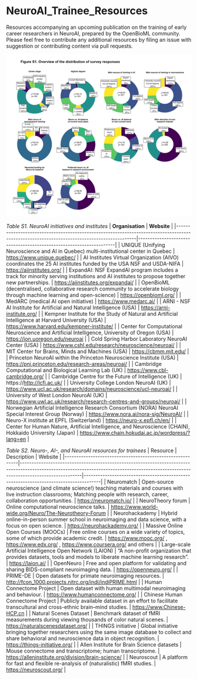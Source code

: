 # NeuroAI_Trainee_Resources

Resources accompanying an upcoming publication on the training of early career researchers in NeuroAI, prepared by the OpenBioML community. Please feel free to contribute any additional resources by filing an issue with suggestion or contributing content via pull requests.

![Overview of survey responses](https://github.com/8erberg/NeuroAI_Trainee_Resources/blob/main/Figure_S1_Overview_of_responses.png)


*Table S1. NeuroAI initiatives and institutes*
| **Organisation**                                                                                                                          | **Website**                                                        |
|-------------------------------------------------------------------------------------------------------------------------------------------|--------------------------------------------------------------------|
| UNIQUE (Unifying Neuroscience and AI in Quebec) multi-institutional center in Quebec                                                      | https://www.unique.quebec/                                          |
| AI Institutes Virtual Organization (AIVO) coordinates the 25 AI institutes funded by the USA NSF and USDA-NIFA                            | https://aiinstitutes.org/                                           |
| ExpandAI: NSF ExpandAI program includes a track for minority serving institutions and AI institutes to propose together new partnerships. | https://aiinstitutes.org/expandai/                                  |
| OpenBioML (decentralised, collaborative research community to accelerate biology through machine learning and open-science)               | https://openbioml.org/                                              |
| MedARC (medical AI open initiative)                                                                                                       | https://www.medarc.ai/                                              |
| ARNI - NSF AI Institute for Artificial and Natural Intelligence (USA)                                                                     | https://arni-institute.org/                                         |
| Kempner Institute for the Study of Natural and Artificial Intelligence at Harvard University (USA)                                        | https://www.harvard.edu/kempner-institute/                          |
| Center for Computational Neuroscience and Artificial Intelligence, University of Oregon (USA)                                             | https://ion.uoregon.edu/neuroai                                     |
| Cold Spring Harbor Laboratory NeuroAI Center (USA)                                                                                        | https://www.cshl.edu/research/neuroscience/neuroai/                 |
| MIT Center for Brains, Minds and Machines (USA)                                                                                           | https://cbmm.mit.edu/                                               |
| Princeton NeuroAI within the Princeton Neuroscience Institute (USA)                                                                       | https://pni.princeton.edu/research-areas/neuroai/                   |
| Cambridge Computational and Biological Learning Lab (UK)                                                                                  | https://www.cbl-cambridge.org/                                      |
| Cambridge Centre for the Future of Intelligence (UK)                                                                                      | https://http://lcfi.ac.uk/                                          |
| University College London NeuroAI (UK)                                                                                                    | https://www.ucl.ac.uk/research/domains/neuroscience/ucl-neuroai/    |
| University of West London NeuroAI (UK)                                                                                                    | https://www.uwl.ac.uk/research/research-centres-and-groups/neuroai/ |
| Norwegian Artificial Intelligence Research Consortium (NORA) NeuroAI Special Interest Group (Norway)                                      | https://www.nora.ai/nora-sig/NeuroAI/                               |
| Neuro-X institute at EPFL (Switzerland)                                                                                                   | https://neuro-x.epfl.ch/en/                                         |
| Center for Human Nature, Artificial Intelligence, and Neuroscience (CHAIN), Hokkaido University (Japan)                                   | https://www.chain.hokudai.ac.jp/wordpress/?lang=en                  |


*Table S2. Neuro-, AI-, and NeuroAI resources for trainees*
| Resource                                                 | Description                                                                                                                                                                          | Website                                                                             |
|----------------------------------------------------------|--------------------------------------------------------------------------------------------------------------------------------------------------------------------------------------|-------------------------------------------------------------------------------------|
| Neuromatch                                               | Open-source neuroscience (and climate science!) teaching materials and courses with live instruction classrooms; Matching people with research, career, collaboration opportunities. | https://neuromatch.io/                                                              |
| NeuroTheory forum                                        | Online computational neuroscience talks.                                                                                                                                             | https://www.world-wide.org/Neuro/The-Neurotheory-Forum                              |
| Neurohackademy                                           | Hybrid online-in-person summer school in neuroimaging and data science, with a focus on open science.                                                                                | https://neurohackademy.org/                                                         |
| Massive Online Open Courses (MOOCs)                      | Free online courses on a wide variety of topics, some of which provide academic credit.                                                                                              | https://www.mooc.org/ , https://www.edx.org/ , https://www.coursera.org/ and others |
| Large-scale Artificial Intelligence Open Network (LAION) | “A non-profit organization that provides datasets, tools and models to liberate machine learning research”.                                                                          | https://laion.ai/                                                                   |
| OpenNeuro                                                | Free and open platform for validating and sharing BIDS-compliant neuroimaging data.                                                                                                  | https://openneuro.org/                                                              |
| PRIME-DE                                                 | Open datasets for primate neuroimaging resources.                                                                                                                                    | http://fcon_1000.projects.nitrc.org/indi/indiPRIME.html                             |
| Human Connectome Project                                 | Open dataset with human multimodal neuroimaging and behaviour.                                                                                                                       | https://www.humanconnectome.org/                                                    |
| Chinese Human Connectome Project                         | Publicly available dataset in an effort to facilitate transcultural and cross-ethnic brain–mind studies.                                                                             | https://www.Chinese-HCP.cn                                                          |
| Natural Scenes Dataset                                   | Benchmark dataset of fMRI measurements during viewing thousands of color natural scenes.                                                                                             | https://naturalscenesdataset.org/                                                   |
| THINGS initiative                                        | Global initiative bringing together researchers using the same image database to collect and share behavioral and neuroscience data in object recognition.                           | https://things-initiative.org/                                                      |
| Allen Institute for Brain Science datasets               | Mouse connectome and transcriptome; human transcriptome.                                                                                                                             | https://alleninstitute.org/division/brain-science/                                  |
| Neuroscout                                               | A platform for fast and flexible re-analysis of (naturalistic) fMRI studies.                                                                                                         | https://neuroscout.org/                                                             |

